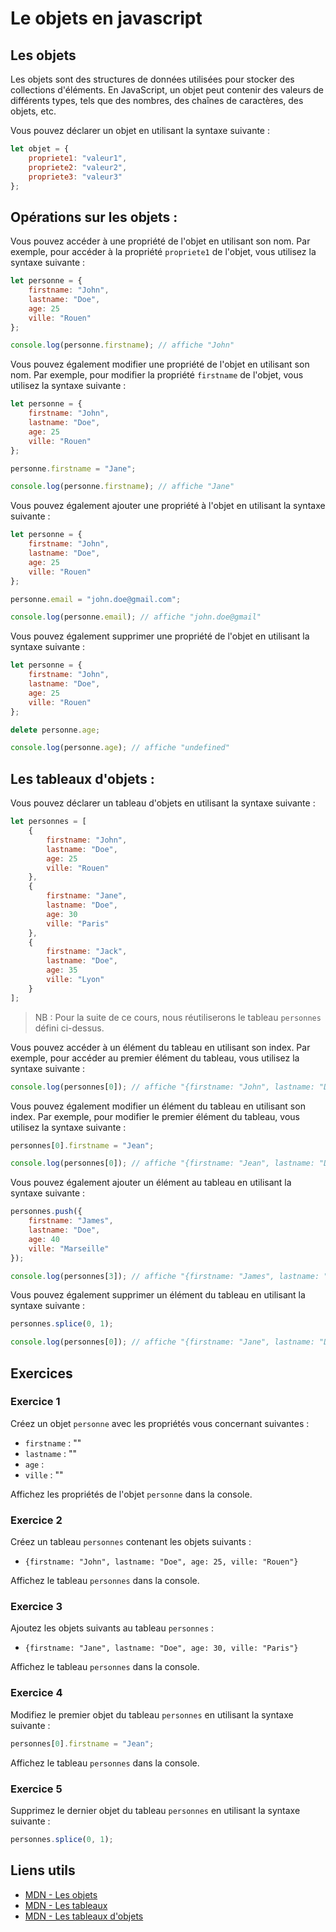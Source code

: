 # Le objets en javascript

## Les objets

Les objets sont des structures de données utilisées pour stocker des collections d'éléments. En JavaScript, un objet peut contenir des valeurs de différents types, tels que des nombres, des chaînes de caractères, des objets, etc.

Vous pouvez déclarer un objet en utilisant la syntaxe suivante :

```javascript
let objet = {
    propriete1: "valeur1",
    propriete2: "valeur2",
    propriete3: "valeur3"
};
```

## Opérations sur les objets :

Vous pouvez accéder à une propriété de l'objet en utilisant son nom. Par exemple, pour accéder à la propriété `propriete1` de l'objet, vous utilisez la syntaxe suivante :

```javascript
let personne = {
    firstname: "John",
    lastname: "Doe",
    age: 25
    ville: "Rouen"
};

console.log(personne.firstname); // affiche "John"
```

Vous pouvez également modifier une propriété de l'objet en utilisant son nom. Par exemple, pour modifier la propriété `firstname` de l'objet, vous utilisez la syntaxe suivante :

```javascript
let personne = {
    firstname: "John",
    lastname: "Doe",
    age: 25
    ville: "Rouen"
};

personne.firstname = "Jane";

console.log(personne.firstname); // affiche "Jane"
```

Vous pouvez également ajouter une propriété à l'objet en utilisant la syntaxe suivante :

```javascript
let personne = {
    firstname: "John",
    lastname: "Doe",
    age: 25
    ville: "Rouen"
};

personne.email = "john.doe@gmail.com";

console.log(personne.email); // affiche "john.doe@gmail"
```

Vous pouvez également supprimer une propriété de l'objet en utilisant la syntaxe suivante :

```javascript
let personne = {
    firstname: "John",
    lastname: "Doe",
    age: 25
    ville: "Rouen"
};

delete personne.age;

console.log(personne.age); // affiche "undefined"
```

## Les tableaux d'objets :

Vous pouvez déclarer un tableau d'objets en utilisant la syntaxe suivante :

```javascript
let personnes = [
    {
        firstname: "John",
        lastname: "Doe",
        age: 25
        ville: "Rouen"
    },
    {
        firstname: "Jane",
        lastname: "Doe",
        age: 30
        ville: "Paris"
    },
    {
        firstname: "Jack",
        lastname: "Doe",
        age: 35
        ville: "Lyon"
    }
];
```

> NB : Pour la suite de ce cours, nous réutiliserons le tableau `personnes` défini ci-dessus.

Vous pouvez accéder à un élément du tableau en utilisant son index. Par exemple, pour accéder au premier élément du tableau, vous utilisez la syntaxe suivante :

```javascript
console.log(personnes[0]); // affiche "{firstname: "John", lastname: "Doe", age: 25, ville: "Rouen"}"
```

Vous pouvez également modifier un élément du tableau en utilisant son index. Par exemple, pour modifier le premier élément du tableau, vous utilisez la syntaxe suivante :

```javascript
personnes[0].firstname = "Jean";

console.log(personnes[0]); // affiche "{firstname: "Jean", lastname: "Doe", age: 25, ville: "Rouen"}"
```

Vous pouvez également ajouter un élément au tableau en utilisant la syntaxe suivante :

```javascript
personnes.push({
    firstname: "James",
    lastname: "Doe",
    age: 40
    ville: "Marseille"
});

console.log(personnes[3]); // affiche "{firstname: "James", lastname: "Doe", age: 40, ville: "Marseille"}"
```

Vous pouvez également supprimer un élément du tableau en utilisant la syntaxe suivante :

```javascript
personnes.splice(0, 1);

console.log(personnes[0]); // affiche "{firstname: "Jane", lastname: "Doe", age: 30, ville: "Paris"}"
```

## Exercices

### Exercice 1

Créez un objet `personne` avec les propriétés vous concernant suivantes :

- `firstname` : ""
- `lastname` : ""
- `age` : 
- `ville` : ""

Affichez les propriétés de l'objet `personne` dans la console.

### Exercice 2

Créez un tableau `personnes` contenant les objets suivants :

- `{firstname: "John", lastname: "Doe", age: 25, ville: "Rouen"}`

Affichez le tableau `personnes` dans la console.

### Exercice 3

Ajoutez les objets suivants au tableau `personnes` :

- `{firstname: "Jane", lastname: "Doe", age: 30, ville: "Paris"}`

Affichez le tableau `personnes` dans la console.

### Exercice 4

Modifiez le premier objet du tableau `personnes` en utilisant la syntaxe suivante :

```javascript
personnes[0].firstname = "Jean";
```

Affichez le tableau `personnes` dans la console.

### Exercice 5

Supprimez le dernier objet du tableau `personnes` en utilisant la syntaxe suivante :

```javascript
personnes.splice(0, 1);
```

## Liens utils

- [MDN - Les objets](https://developer.mozilla.org/fr/docs/Learn/JavaScript/Objects/Basics)
- [MDN - Les tableaux](https://developer.mozilla.org/fr/docs/Web/JavaScript/Reference/Objets_globaux/Array)
- [MDN - Les tableaux d'objets](https://developer.mozilla.org/fr/docs/Web/JavaScript/Guide/Indexed_collections#Tableaux_d'objets)

